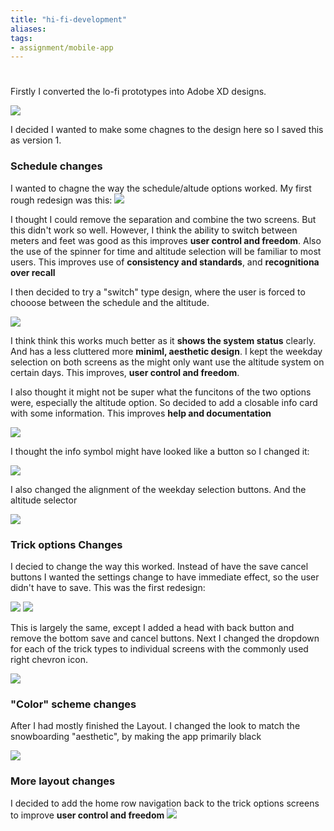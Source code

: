 ```yaml
---
title: "hi-fi-development"
aliases: 
tags: 
- assignment/mobile-app
---
```

#
Firstly I converted the lo-fi prototypes into Adobe XD designs.

![](https://i.imgur.com/syq2HfK.png)

I decided I wanted to make some chagnes to the design here so I saved this as version 1.

### Schedule changes

I wanted to chagne the way the schedule/altude options worked. My first rough redesign was this:
![](https://i.imgur.com/CeYtNuP.png)

I thought I could remove the separation and combine the two screens. But this didn't work so well.  However, I think the ability to switch between meters and feet was good as this improves **user control and freedom**. Also the use of the spinner for time and altitude selection will be familiar to most users. This improves use of **consistency and standards**, and **recognitiona over recall**

I then decided to try a "switch" type design, where the user is forced to chooose between the schedule and the altitude. 

![](https://i.imgur.com/564G5o9.png)

I think think this works much better as it **shows the system status** clearly. And has a less cluttered more **miniml, aesthetic design**. I kept the weekday selection on both screens as the might only want use the altitude system on certain days. This improves, **user control and freedom**.

I also thought it might not be super what the funcitons of the two options were, especially the altitude option. So decided to add a closable info card with some information. This improves **help and documentation**

![](https://i.imgur.com/KEeEbNm.png)

I thought the info symbol might have looked like a button so I changed it:

![](https://i.imgur.com/BIyh7Fr.png)

I also changed the alignment of the weekday selection buttons. And the altitude selector

![](https://i.imgur.com/QzAfEaD.png)


### Trick options Changes
I decied to change the way this worked. Instead of have the save cancel buttons I wanted the settings change to have immediate effect, so the user didn't have to save. This was the first redesign:

![](https://i.imgur.com/0SMHkUX.png)
![](https://i.imgur.com/aX0NUZd.png)


This is largely the same, except I added a head with back button and remove the bottom save and cancel buttons. Next I changed the dropdown for each of the trick types to individual screens with the commonly used right chevron icon.

![](https://i.imgur.com/0amkHJG.png)

### "Color" scheme changes

After I had mostly finished the Layout. I changed the look to match the snowboarding "aesthetic", by making the app primarily black

![](https://i.imgur.com/QgPjM5S.png)

### More layout changes
I decided to add the home row navigation back to the trick options screens to improve **user control and freedom**
![](https://i.imgur.com/474XINO.png)
